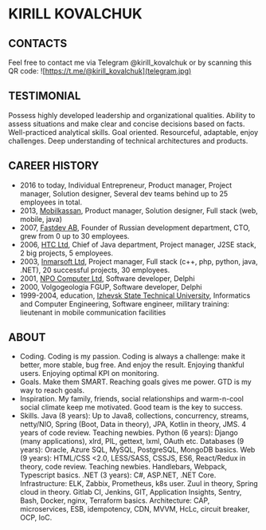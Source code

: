 # KIRILL KOVALCHUK

## CONTACTS

Feel free to contact me via Telegram @kirill_kovalchuk or by scanning this QR code:
![https://t.me/@kirill_kovalchuk](telegram.jpg)

## TESTIMONIAL

Possess highly developed leadership and organizational qualities. Ability to assess situations and make clear and concise decisions based on facts. Well-practiced analytical skills. Goal oriented. Resourceful, adaptable, enjoy challenges. Deep understanding of technical architectures and products.

## CAREER HISTORY

- 2016 to today, Individual Entrepreneur, Product manager, Project manager, Solution designer, Several dev teams behind up to 25 employees in total.
- 2013, [Mobilkassan](http://www.mobilkassan.se/), Product manager, Solution designer, Full stack (web, mobile, java)
- 2007, [Fastdev AB](http://fastdev.se/), Founder of Russian development department, CTO, grew from 0 up to 30 employees.
- 2006, [HTC Ltd](http://htc-cs.com/), Chief of Java department, Project manager, J2SE stack, 2 big projects, 5 employees.
- 2003, [Inmarsoft Ltd](http://inmarsoft.com/), Project manager, Full stack (c++, php, python, java, .NET), 20 successful projects, 30 employees.
- 2001, [NPO Computer Ltd](http://www.npo-comp.ru/), Software developer, Delphi 
- 2000, Volgogeologia FGUP, Software developer, Delphi
- 1999-2004, education, [Izhevsk State Technical University](http://inter.istu.ru/), Informatics and Computer Engineering, Software engineer, military training: lieutenant in mobile communication facilities

## ABOUT

- Coding. Coding is my passion. Coding is always a challenge: make it better, more stable, bug free. And enjoy the result. Enjoying thankful users. Enjoying optimal KPI on monitoring.
- Goals. Make them SMART. Reaching goals gives me power. GTD is my way to reach goals.
- Inspiration. My family, friends, social relationships and warm-n-cool social climate keep me motivated. Good team is the key to success.
- Skills. Java (8 years): Up to Java8, collections, concurrency, streams, netty/NIO, Spring (Boot, Data in theory), JPA, Kotlin in theory, JMS. 4 years of code review. Teaching newbies. Python (6 years): Django (many applications), xlrd, PIL, gettext, lxml, OAuth etc. Databases (9 years): Oracle, Azure SQL, MySQL, PostgreSQL, MongoDB basics. Web (9 years): HTML/CSS <2.0, LESS/SASS, CSSJS, ES6, React/Redux in theory, code review. Teaching newbies. Handlebars, Webpack, Typescript basics. .NET (3 years): C#, ASP.NET, .NET Core. Infrastructure: ELK, Zabbix, Prometheus, k8s user. Zuul in theory, Spring cloud in theory. Gitlab CI, Jenkins, GIT, Application Insights, Sentry, Bash, Docker, nginx, Terraform basics. Architecture: CAP, microservices, ESB, idempotency, CDN, MVVM, HcLc, circuit breaker, OCP, IoC.
